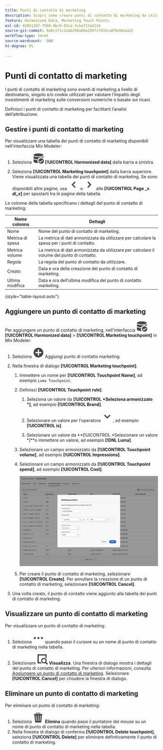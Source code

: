 ```yaml
---
title: Punti di contatto di marketing
description: Scopri come creare punti di contatto di marketing da utilizzare nell’ambito dell’armonizzazione dei dati in Mix Modeler.
feature: Harmonized Data, Marketing Touch Points
exl-id: 42851107-7568-4bc9-92ca-3cba713a522e
source-git-commit: 9a6c1f1c12ab29da80a1997cfd31ca07b38eaa22
workflow-type: tm+mt
source-wordcount: '366'
ht-degree: 0%

---
```


# Punti di contatto di marketing

I punti di contatto di marketing sono eventi di marketing a livello di destinatario, singolo e/o cookie utilizzati per valutare l’impatto degli investimenti di marketing sulle conversioni numeriche o basate sui ricavi.

Definisci i punti di contatto di marketing per facilitarti l’analisi dell’attribuzione.

## Gestire i punti di contatto di marketing

Per visualizzare una tabella dei punti di contatto di marketing disponibili nell’interfaccia Mix Modeler:

1. Seleziona ![DataSearch](/help/assets/icons/DataCheck.svg) **[!UICONTROL Harmonized data]** dalla barra a sinistra.

1. Seleziona **[!UICONTROL Marketing touchpoint]** dalla barra superiore. Viene visualizzata una tabella dei punti di contatto di marketing. Se sono disponibili altre pagine, usa ![Freccia a sinistra](/help/assets/icons/ChevronLeft.svg) o ![Freccia a destra](/help/assets/icons/ChevronRight.svg) alle **[!UICONTROL Page _x _di_x_]** per spostarti tra le pagine della tabella.

Le colonne della tabella specificano i dettagli del punto di contatto di marketing:

| Nome colonna | Dettagli |
| --- | ---|
| Nome | Nome del punto di contatto di marketing. |
| Metrica di spesa | La metrica di dati armonizzata da utilizzare per calcolare la spesa per i punti di contatto. |
| Metrica volume | La metrica di dati armonizzata da utilizzare per calcolare il volume del punto di contatto. |
| Regola | La regola del punto di contatto da utilizzare. |
| Creato | Data e ora della creazione del punto di contatto di marketing. |
| Ultima modifica | Data e ora dell’ultima modifica del punto di contatto marketing. |

{style="table-layout:auto"}

## Aggiungere un punto di contatto di marketing

Per aggiungere un punto di contatto di marketing, nell&#39;interfaccia ![DataSearch](/help/assets/icons/DataCheck.svg) **[!UICONTROL Harmonized data]** > **[!UICONTROL Marketing touchpoint]** in Mix Modeler:

1. Seleziona ![Aggiungi](/help/assets/icons/AddCircle.svg) Aggiungi punto di contatto marketing.

1. Nella finestra di dialogo **[!UICONTROL Marketing touchpoint]**.

   1. Immettere un nome per **[!UICONTROL Touchpoint Name]**, ad esempio `Luma Touchpoint`.

   1. Definisci **[!UICONTROL Touchpoint rule]**.

      1. Seleziona un valore da **[!UICONTROL *Seleziona armonizzato *]**, ad esempio **[!UICONTROL Brand]**.

      1. Selezionare un valore per l&#39;operatore ![Chevron](/help/assets/icons/ChevronDown.svg), ad esempio **[!UICONTROL is]**.

      1. Selezionare un valore da **[!UICONTROL *Selezionare un valore *]**o immettere un valore, ad esempio **[!DNL Luma]**.

   1. Selezionare un campo armonizzato da **[!UICONTROL Touchpoint volume]**, ad esempio **[!UICONTROL Impressions]**.

   1. Selezionare un campo armonizzato da **[!UICONTROL Touchpoint spend]**, ad esempio **[!UICONTROL Cost]**.

      ![Punto di contatto marketing](/help/assets/create-touchpoint.png)

   1. Per creare il punto di contatto di marketing, selezionare **[!UICONTROL Create]**. Per annullare la creazione di un punto di contatto di marketing, selezionare **[!UICONTROL Cancel]**.

1. Una volta creato, il punto di contatto viene aggiunto alla tabella dei punti di contatto di marketing.


## Visualizzare un punto di contatto di marketing

Per visualizzare un punto di contatto di marketing:

1. Seleziona ![Altro](/help/assets/icons/More.svg) quando passi il cursore su un nome di punto di contatto di marketing nella tabella.

1. Selezionare ![Visualizza](/help/assets/icons/ViewDetail.svg) **Visualizza**. Una finestra di dialogo mostra i dettagli del punto di contatto di marketing. Per ulteriori informazioni, consulta [Aggiungere un punto di contatto di marketing](#add-a-marketing-touchpoint). Selezionare **[!UICONTROL Cancel]** per chiudere la finestra di dialogo.


## Eliminare un punto di contatto di marketing

Per eliminare un punto di contatto di marketing:

1. Seleziona ![Elimina](/help/assets/icons/Delete.svg) **Elimina** quando passi il puntatore del mouse su un nome di punto di contatto di marketing nella tabella.
1. Nella finestra di dialogo di conferma **[!UICONTROL Delete touchpoint]**, seleziona **[!UICONTROL Delete]** per eliminare definitivamente il punto di contatto di marketing.

